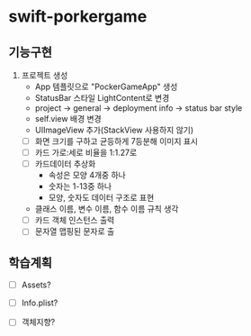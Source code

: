 # swift-porkergame

## 기능구현
1. 프로젝트 생성
    - App 템플릿으로 "PockerGameApp" 생성
    - StatusBar 스타일 LightContent로 변경
	- project -> general -> deployment info -> status bar style
    - self.view 배경 변경
    - UIImageView 추가(StackView 사용하지 않기)
    - [ ] 화면 크기를 구하고 균등하게 7등분해 이미지 표시
    - [ ] 카드 가로:세로 비율을 1:1.27로
    - [ ] 카드데이터 추상화
        - 속성은 모양 4개중 하나
        - 숫자는 1-13중 하나
        - 모양, 숫자도 데이터 구조로 표현
    - 클래스 이름, 변수 이름, 함수 이름 규칙 생각
    - [ ] 카드 객체 인스턴스 출력 
    - [ ] 문자열 맵핑된 문자로 출
## 학습계획
- [ ] Assets?
- [ ] Info.plist?
- [ ] 객체지향?

